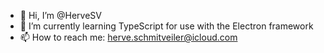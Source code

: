 - 👋 Hi, I’m @HerveSV 
- 🌱 I’m currently learning TypeScript for use with the Electron framework
- 📫 How to reach me: herve.schmitveiler@icloud.com

<!---
HerveSV/HerveSV is a ✨ special ✨ repository because its `README.md` (this file) appears on your GitHub profile.
You can click the Preview link to take a look at your changes.
--->
<!--- - 👀 I’m interested in OOP, lower high level languages, higher high level languages, graphics programming, video game programming, video games --->
